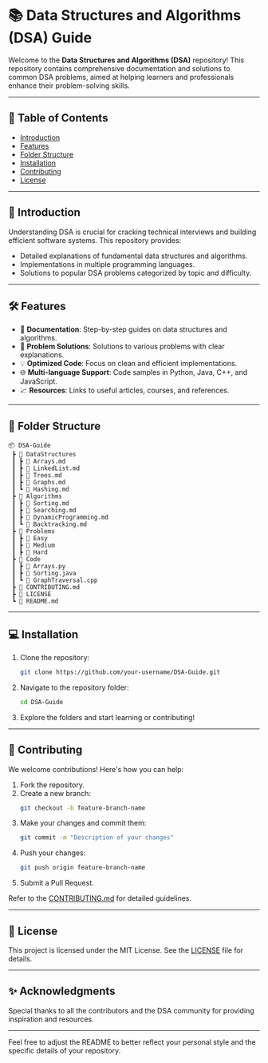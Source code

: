 

# 📚 Data Structures and Algorithms (DSA) Guide

Welcome to the **Data Structures and Algorithms (DSA)** repository! This repository contains comprehensive documentation and solutions to common DSA problems, aimed at helping learners and professionals enhance their problem-solving skills.

---

## 📌 **Table of Contents**
- [Introduction](#introduction)
- [Features](#features)
- [Folder Structure](#folder-structure)
- [Installation](#installation)
- [Contributing](#contributing)
- [License](#license)

---

## 🚀 **Introduction**
Understanding DSA is crucial for cracking technical interviews and building efficient software systems. This repository provides:
- Detailed explanations of fundamental data structures and algorithms.
- Implementations in multiple programming languages.
- Solutions to popular DSA problems categorized by topic and difficulty.

---

## 🛠️ **Features**
- 📂 **Documentation**: Step-by-step guides on data structures and algorithms.
- 📝 **Problem Solutions**: Solutions to various problems with clear explanations.
- 💡 **Optimized Code**: Focus on clean and efficient implementations.
- 🌐 **Multi-language Support**: Code samples in Python, Java, C++, and JavaScript.
- 📈 **Resources**: Links to useful articles, courses, and references.

---

## 📁 **Folder Structure**
```plaintext
📦 DSA-Guide
 ┣ 📂 DataStructures
 ┃ ┣ 📜 Arrays.md
 ┃ ┣ 📜 LinkedList.md
 ┃ ┣ 📜 Trees.md
 ┃ ┣ 📜 Graphs.md
 ┃ ┗ 📜 Hashing.md
 ┣ 📂 Algorithms
 ┃ ┣ 📜 Sorting.md
 ┃ ┣ 📜 Searching.md
 ┃ ┣ 📜 DynamicProgramming.md
 ┃ ┗ 📜 Backtracking.md
 ┣ 📂 Problems
 ┃ ┣ 📂 Easy
 ┃ ┣ 📂 Medium
 ┃ ┣ 📂 Hard
 ┣ 📂 Code
 ┃ ┣ 📜 Arrays.py
 ┃ ┣ 📜 Sorting.java
 ┃ ┗ 📜 GraphTraversal.cpp
 ┣ 📜 CONTRIBUTING.md
 ┣ 📜 LICENSE
 ┗ 📜 README.md
```

---

## 💻 **Installation**
1. Clone the repository:
   ```bash
   git clone https://github.com/your-username/DSA-Guide.git
   ```
2. Navigate to the repository folder:
   ```bash
   cd DSA-Guide
   ```
3. Explore the folders and start learning or contributing!

---

## 🤝 **Contributing**
We welcome contributions! Here's how you can help:
1. Fork the repository.
2. Create a new branch:
   ```bash
   git checkout -b feature-branch-name
   ```
3. Make your changes and commit them:
   ```bash
   git commit -m "Description of your changes"
   ```
4. Push your changes:
   ```bash
   git push origin feature-branch-name
   ```
5. Submit a Pull Request.

Refer to the [CONTRIBUTING.md](CONTRIBUTING.md) for detailed guidelines.

---

## 📜 **License**
This project is licensed under the MIT License. See the [LICENSE](LICENSE) file for details.

---

## ✨ **Acknowledgments**
Special thanks to all the contributors and the DSA community for providing inspiration and resources.

---

Feel free to adjust the README to better reflect your personal style and the specific details of your repository.
